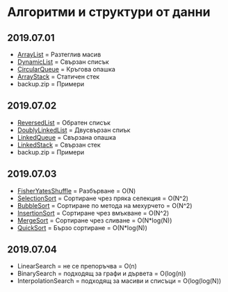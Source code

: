 # Алгоритми и структури от данни

## 2019.07.01
- [ArrayList](2019.07.01/ArrayList) = Разтеглив масив
- [DynamicList](2019.07.01/DynamicList) = Свързан списък
- [CircularQueue](2019.07.01/CircularQueue) = Кръгова опашка
- [ArrayStack](2019.07.01/ArrayStack) = Статичен стек
- backup.zip = Примери

## 2019.07.02
- [ReversedList](2019.07.02/ReversedList) = Обратен списък
- [DoublyLinkedList](2019.07.02/DoublyLinkedList) = Двусвързан спиък
- [LinkedQueue](2019.07.02/LinkedQueue) =  Свързана опашка
- [LinkedStack](2019.07.02/LinkedStack) = Свързан стек
- backup.zip = Примери

## 2019.07.03
- [FisherYatesShuffle](2019.07.03/FisherYatesShuffle) = Разбърване = О(N)
- [SelectionSort](2019.07.03/SelectionSort) = Сортиране чрез пряка селекция = О(N^2)
- [BubbleSort](2019.07.03/BubbleSort) = Сортиране по метода на мехурчето = О(N^2)
- [InsertionSort](2019.07.03/InsertionSort) = Сортиране чрез вмъкване = О(N^2)
- [MergeSort](2019.07.03/MergeSort) = Сортиране чрез сливане = O(N*log(N))
- [QuickSort](2019.07.03/QuickSort) = Бързо сортиране = O(N*log(N))

## 2019.07.04
- LinearSearch = не се препоръчва = O(n)
- BinarySearch = подходящ за графи и дървета = O(log(n))
- InterpolationSearch = подходящ за масиви и списъци = O(log(log(N))